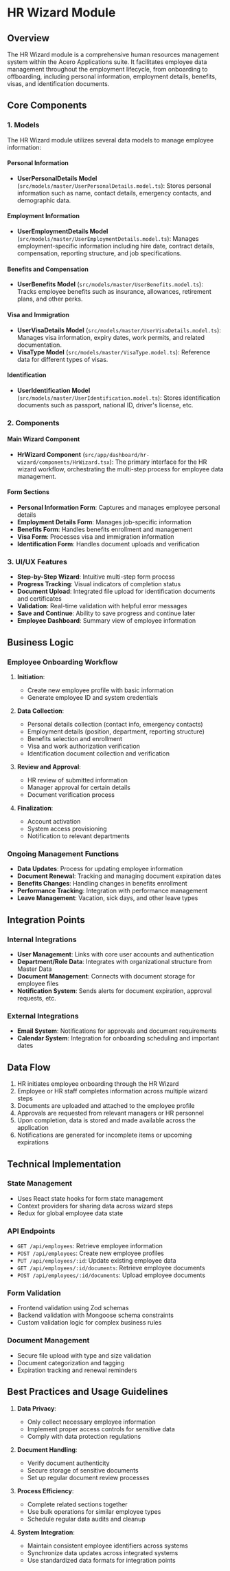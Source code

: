 # HR Wizard Module

## Overview

The HR Wizard module is a comprehensive human resources management system within the Acero Applications suite. It facilitates employee data management throughout the employment lifecycle, from onboarding to offboarding, including personal information, employment details, benefits, visas, and identification documents.

## Core Components

### 1. Models

The HR Wizard module utilizes several data models to manage employee information:

#### Personal Information
- **UserPersonalDetails Model** (`src/models/master/UserPersonalDetails.model.ts`): Stores personal information such as name, contact details, emergency contacts, and demographic data.

#### Employment Information
- **UserEmploymentDetails Model** (`src/models/master/UserEmploymentDetails.model.ts`): Manages employment-specific information including hire date, contract details, compensation, reporting structure, and job specifications.

#### Benefits and Compensation
- **UserBenefits Model** (`src/models/master/UserBenefits.model.ts`): Tracks employee benefits such as insurance, allowances, retirement plans, and other perks.

#### Visa and Immigration
- **UserVisaDetails Model** (`src/models/master/UserVisaDetails.model.ts`): Manages visa information, expiry dates, work permits, and related documentation.
- **VisaType Model** (`src/models/master/VisaType.model.ts`): Reference data for different types of visas.

#### Identification
- **UserIdentification Model** (`src/models/master/UserIdentification.model.ts`): Stores identification documents such as passport, national ID, driver's license, etc.

### 2. Components

#### Main Wizard Component
- **HrWizard Component** (`src/app/dashboard/hr-wizard/components/HrWizard.tsx`): The primary interface for the HR wizard workflow, orchestrating the multi-step process for employee data management.

#### Form Sections
- **Personal Information Form**: Captures and manages employee personal details
- **Employment Details Form**: Manages job-specific information
- **Benefits Form**: Handles benefits enrollment and management
- **Visa Form**: Processes visa and immigration information
- **Identification Form**: Handles document uploads and verification

### 3. UI/UX Features

- **Step-by-Step Wizard**: Intuitive multi-step form process
- **Progress Tracking**: Visual indicators of completion status
- **Document Upload**: Integrated file upload for identification documents and certificates
- **Validation**: Real-time validation with helpful error messages
- **Save and Continue**: Ability to save progress and continue later
- **Employee Dashboard**: Summary view of employee information

## Business Logic

### Employee Onboarding Workflow

1. **Initiation**:
   - Create new employee profile with basic information
   - Generate employee ID and system credentials

2. **Data Collection**:
   - Personal details collection (contact info, emergency contacts)
   - Employment details (position, department, reporting structure)
   - Benefits selection and enrollment
   - Visa and work authorization verification
   - Identification document collection and verification

3. **Review and Approval**:
   - HR review of submitted information
   - Manager approval for certain details
   - Document verification process

4. **Finalization**:
   - Account activation
   - System access provisioning
   - Notification to relevant departments

### Ongoing Management Functions

- **Data Updates**: Process for updating employee information
- **Document Renewal**: Tracking and managing document expiration dates
- **Benefits Changes**: Handling changes in benefits enrollment
- **Performance Tracking**: Integration with performance management
- **Leave Management**: Vacation, sick days, and other leave types

## Integration Points

### Internal Integrations

- **User Management**: Links with core user accounts and authentication
- **Department/Role Data**: Integrates with organizational structure from Master Data
- **Document Management**: Connects with document storage for employee files
- **Notification System**: Sends alerts for document expiration, approval requests, etc.

### External Integrations

- **Email System**: Notifications for approvals and document requirements
- **Calendar System**: Integration for onboarding scheduling and important dates

## Data Flow

1. HR initiates employee onboarding through the HR Wizard
2. Employee or HR staff completes information across multiple wizard steps
3. Documents are uploaded and attached to the employee profile
4. Approvals are requested from relevant managers or HR personnel
5. Upon completion, data is stored and made available across the application
6. Notifications are generated for incomplete items or upcoming expirations

## Technical Implementation

### State Management

- Uses React state hooks for form state management
- Context providers for sharing data across wizard steps
- Redux for global employee data state

### API Endpoints

- `GET /api/employees`: Retrieve employee information
- `POST /api/employees`: Create new employee profiles
- `PUT /api/employees/:id`: Update existing employee data
- `GET /api/employees/:id/documents`: Retrieve employee documents
- `POST /api/employees/:id/documents`: Upload employee documents

### Form Validation

- Frontend validation using Zod schemas
- Backend validation with Mongoose schema constraints
- Custom validation logic for complex business rules

### Document Management

- Secure file upload with type and size validation
- Document categorization and tagging
- Expiration tracking and renewal reminders

## Best Practices and Usage Guidelines

1. **Data Privacy**:
   - Only collect necessary employee information
   - Implement proper access controls for sensitive data
   - Comply with data protection regulations

2. **Document Handling**:
   - Verify document authenticity
   - Secure storage of sensitive documents
   - Set up regular document review processes

3. **Process Efficiency**:
   - Complete related sections together
   - Use bulk operations for similar employee types
   - Schedule regular data audits and cleanup

4. **System Integration**:
   - Maintain consistent employee identifiers across systems
   - Synchronize data updates across integrated systems
   - Use standardized data formats for integration points
